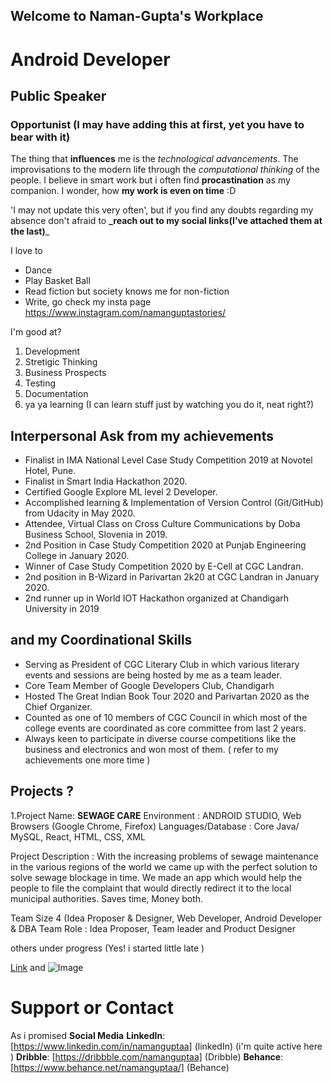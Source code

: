 ## Welcome to Naman-Gupta's Workplace

# Android Developer
## Public Speaker
### Opportunist (I may have adding this at first, yet you have to bear with it)
The thing that **influences** me is the _technological advancements_. The improvisations to the modern life through the _computational thinking_ of the people. 
I believe in smart work but i often find **procastination** as my companion. I wonder, how **my work is even on time** :D

'I may not update this very often', but if you find any doubts regarding my absence don't afraid to **_reach out to my social links(I've attached them at the last)**_

I love to 
- Dance
- Play Basket Ball
- Read fiction but society knows me for non-fiction
- Write, go check my insta page https://www.instagram.com/namanguptastories/

I'm good at?
1. Development
2. Stretigic Thinking
3. Business Prospects
4. Testing
5. Documentation
6. ya ya learning (I can learn stuff just by watching you do it, neat right?)

## Interpersonal Ask from my achievements
-	Finalist in IMA National Level Case Study Competition 2019 at Novotel Hotel, Pune.
-	Finalist in Smart India Hackathon 2020. 
-	Certified Google Explore ML level 2 Developer.
-	Accomplished learning & Implementation of Version Control (Git/GitHub) from Udacity in May 2020.
-	Attendee, Virtual Class on Cross Culture Communications by Doba Business School, Slovenia in 2019.
-	2nd Position in Case Study Competition 2020 at Punjab Engineering College in January 2020. 
-	Winner of Case Study Competition 2020 by E-Cell at CGC Landran.
-	2nd position in B-Wizard in Parivartan 2k20 at CGC Landran in January 2020.
-	2nd runner up in World IOT Hackathon organized at Chandigarh University in 2019
 ## and my Coordinational Skills
-	Serving as President of CGC Literary Club in which various literary events and sessions are being hosted by me as a team leader.
-	Core Team Member of Google Developers Club, Chandigarh
-	Hosted The Great Indian Book Tour 2020 and Parivartan 2020 as the Chief Organizer.
-	Counted as one of 10 members of CGC Council in which most of the college events are coordinated as core committee from last 2 years.
-	Always keen to participate in diverse course competitions like the business and electronics and won most of them.
( refer to my achievements one more time )

## Projects ?

1.Project Name: **SEWAGE CARE**
Environment	:	ANDROID STUDIO, Web Browsers (Google Chrome, Firefox)
Languages/Database	:	Core Java/ MySQL, React, HTML, CSS, XML

Project Description
:	With the increasing problems of sewage maintenance in the various regions of the world we came up with the perfect solution to solve sewage blockage in time. We made an app which would help the people to file the complaint that would directly redirect it to the local municipal authorities. Saves time, Money both.

Team Size		4 (Idea Proposer & Designer, Web Developer, Android Developer & DBA
Team Role	:	Idea Proposer, Team leader and Product Designer


others under progress (Yes! i started little late )

[Link](url) and ![Image](src)

# Support or Contact
As i promised 
**Social Media**
**LinkedIn**: [https://www.linkedin.com/in/namanguptaa] (linkedIn) (i'm quite active here )
**Dribble**: [https://dribbble.com/namanguptaa] (Dribble)
**Behance**: [https://www.behance.net/namanguptaa/] (Behance)
